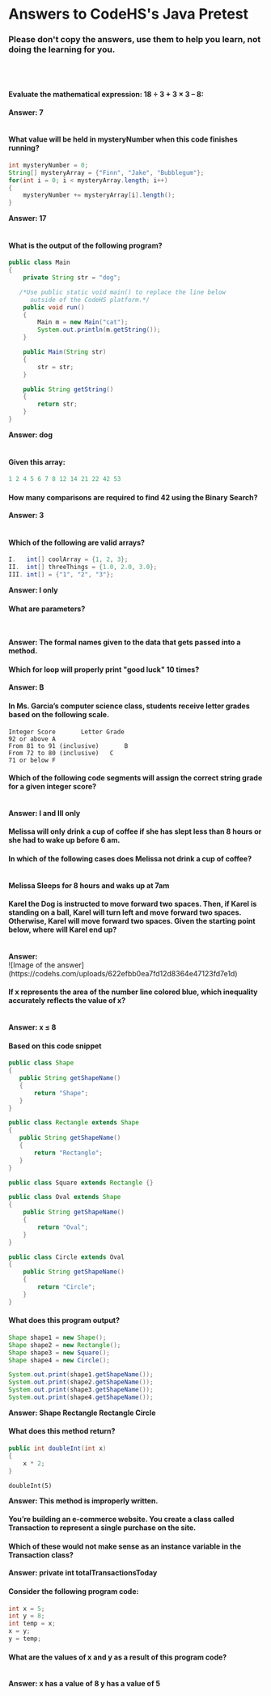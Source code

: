 # Answers to CodeHS's Java Pretest
### Please don't copy the answers, use them to help you learn, not doing the learning for you. <br>
<br><br>

#### Evaluate the mathematical expression: 18 ÷ 3 + 3 × 3 – 8: <br>
<strong>Answer: 7</strong><br>
<br>

#### What value will be held in mysteryNumber when this code finishes running?<br>

```java
int mysteryNumber = 0;
String[] mysteryArray = {"Finn", "Jake", "Bubblegum"};
for(int i = 0; i < mysteryArray.length; i++)
{
    mysteryNumber += mysteryArray[i].length();
}
```
<strong>Answer: 17</strong><br>
<br>

#### What is the output of the following program?<br>

```java
public class Main
{
    private String str = "dog";

   /*Use public static void main() to replace the line below   
      outside of the CodeHS platform.*/
    public void run() 
    {
        Main m = new Main("cat");
        System.out.println(m.getString());
    }

    public Main(String str)
    {
        str = str;
    }

    public String getString()
    {
        return str;
    }
}
```
<strong>Answer: dog</strong><br>
<br>

#### Given this array:

```c
1 2 4 5 6 7 8 12 14 21 22 42 53
```
#### How many comparisons are required to find 42 using the Binary Search?
<strong>Answer: 3</strong><br>
<br>

#### Which of the following are valid arrays?

```java
I.   int[] coolArray = {1, 2, 3};
II.  int[] threeThings = {1.0, 2.0, 3.0};
III. int[] = {"1", "2", "3"};
```
<strong>Answer: I only</strong>
<br>

#### What are parameters?
<br>

<strong>Answer: The formal names given to the data that gets passed into a method.</strong><br>

#### Which for loop will properly print "good luck" 10 times?<br>
<strong>Answer: B</strong><br>

#### In Ms. Garcia’s computer science class, students receive letter grades based on the following scale.

```
Integer Score      	Letter Grade
92 or above	A
From 81 to 91 (inclusive)    	B
From 72 to 80 (inclusive)	C
71 or below	F
```

#### Which of the following code segments will assign the correct string grade for a given integer score?
<br>
<strong>Answer: I and III only</strong><br>

#### Melissa will only drink a cup of coffee if she has slept less than 8 hours or she had to wake up before 6 am.
#### In which of the following cases does Melissa not drink a cup of coffee?
<br>
<strong>Melissa Sleeps for 8 hours and waks up at 7am</strong>
<br>

#### Karel the Dog is instructed to move forward two spaces. Then, if Karel is standing on a ball, Karel will turn left and move forward two spaces. Otherwise, Karel will move forward two spaces. Given the starting point below, where will Karel end up?
<br>
<strong>Answer:</strong>
<br>
![Image of the answer]
(https://codehs.com/uploads/622efbb0ea7fd12d8364e47123fd7e1d)
<br>

#### If x represents the area of the number line colored blue, which inequality accurately reflects the value of x?
<br>
<strong>Answer: x ≤ 8</strong>
<br>

#### Based on this code snippet

```java
public class Shape
{
   public String getShapeName()
   {
       return "Shape";
   }
}

public class Rectangle extends Shape
{
   public String getShapeName()
   {
       return "Rectangle";
   }
}

public class Square extends Rectangle {}

public class Oval extends Shape
{
    public String getShapeName() 
    {
        return "Oval";
    }
}

public class Circle extends Oval
{
    public String getShapeName()
    {
        return "Circle";
    }
}
```

#### What does this program output?

```java
Shape shape1 = new Shape();
Shape shape2 = new Rectangle();
Shape shape3 = new Square();
Shape shape4 = new Circle();

System.out.print(shape1.getShapeName());
System.out.print(shape2.getShapeName());
System.out.print(shape3.getShapeName());
System.out.print(shape4.getShapeName());
```

<strong>Answer: Shape Rectangle Rectangle Circle</strong>
<br>
#### What does this method return?

```java
public int doubleInt(int x)
{
    x * 2;
}
```

`doubleInt(5)`

<strong>Answer: This method is improperly written.</strong>

#### You’re building an e-commerce website. You create a class called Transaction to represent a single purchase on the site.

#### Which of these would not make sense as an instance variable in the Transaction class?

<strong>Answer: private int totalTransactionsToday</strong>
<br>

#### Consider the following program code:

```java
int x = 5;
int y = 8;
int temp = x;
x = y;
y = temp;
```

#### What are the values of x and y as a result of this program code?
<br>
<strong>Answer:
x has a value of 8
y has a value of 5</strong>
